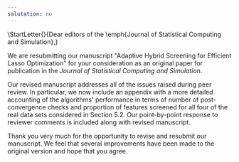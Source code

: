 ```yaml
---
salutation: no
---
```


\StartLetter{}{Dear editors of the \emph{Journal of Statistical Computing and Simulation},}

We are resubmitting our manuscript "Adaptive Hybrid Screening for Efficient Lasso Optimization" for your consideration as an original paper for publication in the *Journal of Statistical Computing and Simulation*.

Our revised manuscript addresses all of the issues raised during peer review. In particular, we now include an appendix with a more detailed accounting of the algorithms' performance in terms of number of post-convergence checks and proportion of features screened for all four of the real data sets considered in Section 5.2. Our point-by-point response to reviewer comments is included along with revised manuscript.

Thank you very much for the opportunity to revise and resubmit our manuscript.  We feel that several improvements have been made to the original version and hope that you agree.
